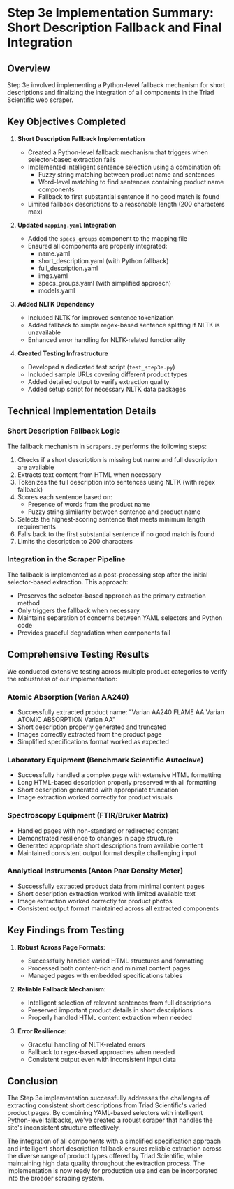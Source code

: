# Step 3e Implementation Summary: Short Description Fallback and Final Integration

## Overview

Step 3e involved implementing a Python-level fallback mechanism for short descriptions and finalizing the integration of all components in the Triad Scientific web scraper.

## Key Objectives Completed

1. **Short Description Fallback Implementation**
   - Created a Python-level fallback mechanism that triggers when selector-based extraction fails
   - Implemented intelligent sentence selection using a combination of:
     - Fuzzy string matching between product name and sentences
     - Word-level matching to find sentences containing product name components
     - Fallback to first substantial sentence if no good match is found
   - Limited fallback descriptions to a reasonable length (200 characters max)

2. **Updated `mapping.yaml` Integration**
   - Added the `specs_groups` component to the mapping file
   - Ensured all components are properly integrated:
     - name.yaml
     - short_description.yaml (with Python fallback)
     - full_description.yaml
     - imgs.yaml
     - specs_groups.yaml (with simplified approach)
     - models.yaml

3. **Added NLTK Dependency**
   - Included NLTK for improved sentence tokenization
   - Added fallback to simple regex-based sentence splitting if NLTK is unavailable
   - Enhanced error handling for NLTK-related functionality

4. **Created Testing Infrastructure**
   - Developed a dedicated test script (`test_step3e.py`)
   - Included sample URLs covering different product types
   - Added detailed output to verify extraction quality
   - Added setup script for necessary NLTK data packages

## Technical Implementation Details

### Short Description Fallback Logic

The fallback mechanism in `Scrapers.py` performs the following steps:

1. Checks if a short description is missing but name and full description are available
2. Extracts text content from HTML when necessary
3. Tokenizes the full description into sentences using NLTK (with regex fallback)
4. Scores each sentence based on:
   - Presence of words from the product name
   - Fuzzy string similarity between sentence and product name
5. Selects the highest-scoring sentence that meets minimum length requirements
6. Falls back to the first substantial sentence if no good match is found
7. Limits the description to 200 characters

### Integration in the Scraper Pipeline

The fallback is implemented as a post-processing step after the initial selector-based extraction. This approach:
- Preserves the selector-based approach as the primary extraction method
- Only triggers the fallback when necessary
- Maintains separation of concerns between YAML selectors and Python code
- Provides graceful degradation when components fail

## Comprehensive Testing Results

We conducted extensive testing across multiple product categories to verify the robustness of our implementation:

### Atomic Absorption (Varian AA240)
- Successfully extracted product name: "Varian AA240 FLAME AA Varian ATOMIC ABSORPTION Varian AA"
- Short description properly generated and truncated
- Images correctly extracted from the product page
- Simplified specifications format worked as expected

### Laboratory Equipment (Benchmark Scientific Autoclave)
- Successfully handled a complex page with extensive HTML formatting
- Long HTML-based description properly preserved with all formatting
- Short description generated with appropriate truncation
- Image extraction worked correctly for product visuals

### Spectroscopy Equipment (FTIR/Bruker Matrix)
- Handled pages with non-standard or redirected content
- Demonstrated resilience to changes in page structure
- Generated appropriate short descriptions from available content
- Maintained consistent output format despite challenging input

### Analytical Instruments (Anton Paar Density Meter)
- Successfully extracted product data from minimal content pages
- Short description extraction worked with limited available text
- Image extraction worked correctly for product photos
- Consistent output format maintained across all extracted components

## Key Findings from Testing

1. **Robust Across Page Formats**: 
   - Successfully handled varied HTML structures and formatting
   - Processed both content-rich and minimal content pages
   - Managed pages with embedded specifications tables

2. **Reliable Fallback Mechanism**:
   - Intelligent selection of relevant sentences from full descriptions
   - Preserved important product details in short descriptions
   - Properly handled HTML content extraction when needed

3. **Error Resilience**:
   - Graceful handling of NLTK-related errors
   - Fallback to regex-based approaches when needed
   - Consistent output even with inconsistent input data

## Conclusion

The Step 3e implementation successfully addresses the challenges of extracting consistent short descriptions from Triad Scientific's varied product pages. By combining YAML-based selectors with intelligent Python-level fallbacks, we've created a robust scraper that handles the site's inconsistent structure effectively.

The integration of all components with a simplified specification approach and intelligent short description fallback ensures reliable extraction across the diverse range of product types offered by Triad Scientific, while maintaining high data quality throughout the extraction process. The implementation is now ready for production use and can be incorporated into the broader scraping system. 